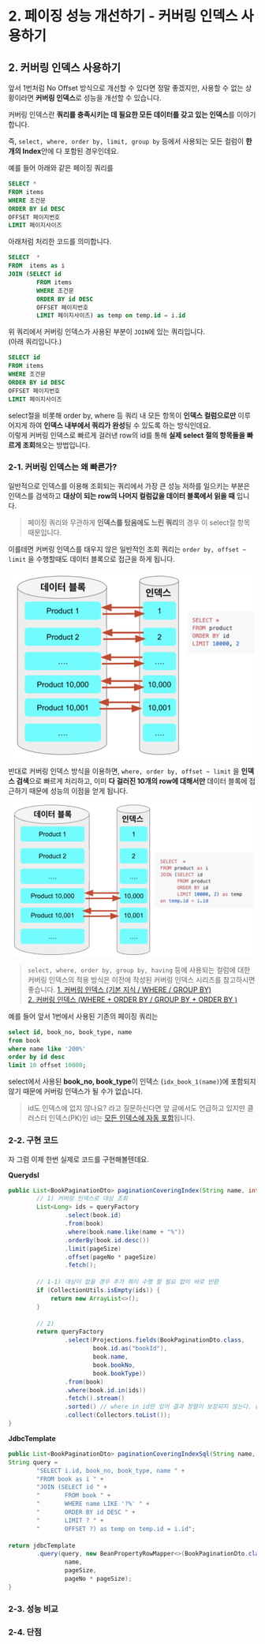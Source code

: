 # 2. 페이징 성능 개선하기 - 커버링 인덱스 사용하기


## 2. 커버링 인덱스 사용하기

앞서 1번처럼 No Offset 방식으로 개선할 수 있다면 정말 좋겠지만, 사용할 수 없는 상황이라면 **커버링 인덱스**로 성능을 개선할 수 있습니다.  
  
커버링 인덱스란 **쿼리를 충족시키는 데 필요한 모든 데이터를 갖고 있는 인덱스**를 이야기합니다.  
  
즉, ```select, where, order by, limit, group by``` 등에서 사용되는 모든 컬럼이 **한개의 Index**안에 다 포함된 경우인데요.  
  
예를 들어 아래와 같은 페이징 쿼리를

```sql
SELECT *
FROM items
WHERE 조건문
ORDER BY id DESC
OFFSET 페이지번호
LIMIT 페이지사이즈
```

아래처럼 처리한 코드를 의미합니다.

```sql
SELECT  *
FROM  items as i
JOIN (SELECT id
        FROM items
        WHERE 조건문
        ORDER BY id DESC
        OFFSET 페이지번호
        LIMIT 페이지사이즈) as temp on temp.id = i.id
```

위 쿼리에서 커버링 인덱스가 사용된 부분이 ```JOIN```에 있는 쿼리입니다.  
(아래 쿼리입니다.)

```sql
SELECT id
FROM items
WHERE 조건문
ORDER BY id DESC
OFFSET 페이지번호
LIMIT 페이지사이즈
```

select절을 비롯해 order by, where 등 쿼리 내 모든 항목이 **인덱스 컬럼으로만** 이루어지게 하여 **인덱스 내부에서 쿼리가 완성**될 수 있도록 하는 방식인데요.  
이렇게 커버링 인덱스로 빠르게 걸러낸 row의 id를 통해 **실제 select 절의 항목들을 빠르게 조회**해오는 방법입니다.  
  
### 2-1. 커버링 인덱스는 왜 빠른가?

일반적으로 인덱스를 이용해 조회되는 쿼리에서 가장 큰 성능 저하를 일으키는 부분은 인덱스를 검색하고 **대상이 되는 row의 나머지 컬럼값을 데이터 블록에서 읽을 때** 입니다.  
  
> 페이징 쿼리와 무관하게 **인덱스를 탔음에도 느린 쿼리**의 경우 이 select절 항목 때문입니다.  

이를테면 커버링 인덱스를 태우지 않은 일반적인 조회 쿼리는 ```order by, offset ~ limit``` 을 수행할때도 데이터 블록으로 접근을 하게 됩니다.

![covering_intro](./images/2/covering_intro.png)

반대로 커버링 인덱스 방식을 이용하면, ```where, order by, offset ~ limit``` 을 **인덱스 검색**으로 빠르게 처리하고, 이미 **다 걸러진 10개의 row에 대해서만** 데이터 블록에 접근하기 때문에 성능의 이점을 얻게 됩니다.

![covering_intro2](./images/2/covering_intro2.png)

> ```select, where, order by, group by, having``` 등에 사용되는 컬럼에 대한 커버링 인덱스의 적용 방식은 이전에 작성된 커버링 인덱스 시리즈를 참고하시면 좋습니다.
> [1. 커버링 인덱스 (기본 지식 / WHERE / GROUP BY)](https://jojoldu.tistory.com/476)  
> [2. 커버링 인덱스 (WHERE + ORDER BY / GROUP BY + ORDER BY )](https://jojoldu.tistory.com/481)

예를 들어 앞서 1번에서 사용된 기존의 페이징 쿼리는

```sql
select id, book_no, book_type, name
from book
where name like '200%'
order by id desc
limit 10 offset 10000;
```

select에서 사용된 **book_no, book_type**이 인덱스 (```idx_book_1(name)```)에 포함되지 않기 때문에 커버링 인덱스가 될 수가 없습니다.

> id도 인덱스에 없지 않나요? 라고 질문하신다면 앞 글에서도 언급하고 있지만 클러스터 인덱스(PK)인 id는 [모든 인덱스에 자동 포함](https://jojoldu.tistory.com/476)됩니다.



### 2-2. 구현 코드


자 그럼 이제 한번 실제로 코드를 구현해볼텐데요.  

**Querydsl**

```java
public List<BookPaginationDto> paginationCoveringIndex(String name, int pageNo, int pageSize) {
        // 1) 커버링 인덱스로 대상 조회
        List<Long> ids = queryFactory
                .select(book.id)
                .from(book)
                .where(book.name.like(name + "%"))
                .orderBy(book.id.desc())
                .limit(pageSize)
                .offset(pageNo * pageSize)
                .fetch();

        // 1-1) 대상이 없을 경우 추가 쿼리 수행 할 필요 없이 바로 반환
        if (CollectionUtils.isEmpty(ids)) {
            return new ArrayList<>();
        }

        // 2)
        return queryFactory
                .select(Projections.fields(BookPaginationDto.class,
                        book.id.as("bookId"),
                        book.name,
                        book.bookNo,
                        book.bookType))
                .from(book)
                .where(book.id.in(ids))
                .fetch().stream()
                .sorted() // where in id만 있어 결과 정렬이 보장되지 않는다. (쿼리 시간 최적화를 위해 애플리케이션에서 정렬한다)
                .collect(Collectors.toList());
}
```

**JdbcTemplate**

```java
public List<BookPaginationDto> paginationCoveringIndexSql(String name, int pageNo, int pageSize) {
String query =
        "SELECT i.id, book_no, book_type, name " +
        "FROM book as i " +
        "JOIN (SELECT id " +
        "       FROM book " +
        "       WHERE name LIKE '?%' " +
        "       ORDER BY id DESC " +
        "       LIMIT ? " +
        "       OFFSET ?) as temp on temp.id = i.id";

return jdbcTemplate
        .query(query, new BeanPropertyRowMapper<>(BookPaginationDto.class),
                name,
                pageSize,
                pageNo * pageSize);
}
```

### 2-3. 성능 비교

### 2-4. 단점